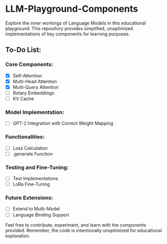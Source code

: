 
# LLM-Playground-Components

Explore the inner workings of Language Models in this educational playground. This repository provides simplified, unoptimized implementations of key components for learning purposes.

## To-Do List:

### Core Components:

- [X] Self-Attention
- [X] Multi-Head Attention
- [X] Multi-Query Attention
- [ ] Rotary Embeddings
- [ ] KV Cache

### Model Implementation:

- [ ] GPT-2 Integration with Correct Weight Mapping

### Functionalities:

- [ ] Loss Calculation
- [ ] .generate Function

### Testing and Fine-Tuning:

- [ ] Test Implementations
- [ ] LoRa Fine-Tuning

### Future Extensions:

- [ ] Extend to Multi-Model
- [ ] Language Binding Support

Feel free to contribute, experiment, and learn with the components provided. Remember, the code is intentionally unoptimized for educational exploration.
